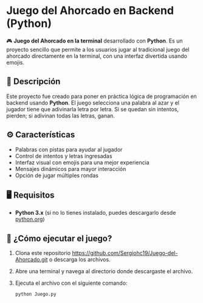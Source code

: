 # Juego del Ahorcado en Backend (Python)

🎮 **Juego del Ahorcado en la terminal** desarrollado con **Python**. Es un proyecto sencillo que permite a los usuarios jugar al tradicional juego del ahorcado directamente en la terminal, con una interfaz divertida usando emojis.

## 📜 Descripción

Este proyecto fue creado para poner en práctica lógica de programación en backend usando **Python**. El juego selecciona una palabra al azar y el jugador tiene que adivinarla letra por letra. Si se quedan sin intentos, pierden; si adivinan todas las letras, ganan.

## ⚙️ Características

- Palabras con pistas para ayudar al jugador
- Control de intentos y letras ingresadas
- Interfaz visual con emojis para una mejor experiencia
- Mensajes dinámicos para mayor interacción
- Opción de jugar múltiples rondas

## 🖥️ Requisitos

- **Python 3.x** (si no lo tienes instalado, puedes descargarlo desde [python.org](https://www.python.org/downloads/))

## 🚀 ¿Cómo ejecutar el juego?

1. Clona este repositorio https://github.com/Sergiohc19/Juego-del-Ahorcado.git o descarga los archivos. 
2. Abre una terminal y navega al directorio donde descargaste el archivo.
3. Ejecuta el archivo con el siguiente comando:

   ```bash
   python Juego.py

